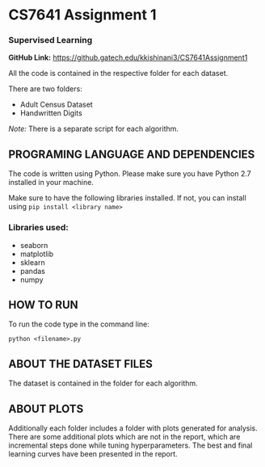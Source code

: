 # CS7641 Assignment 1

### Supervised Learning

**GitHub Link:** https://github.gatech.edu/kkishinani3/CS7641Assignment1

All the code is contained in the respective folder for each dataset.

There are two folders:

- Adult Census Dataset
- Handwritten Digits

*Note:* There is a separate script for each algorithm.

## PROGRAMING LANGUAGE AND DEPENDENCIES

The code is written using Python. Please make sure you have Python 2.7 installed in your machine.

Make sure to have the following libraries installed. If not, you can install using ```pip install <library name>```

### Libraries used:
- seaborn
- matplotlib
- sklearn
- pandas
- numpy

## HOW TO RUN

To run the code type in the command line:

```python <filename>.py```

## ABOUT THE DATASET FILES

The dataset is contained in the folder for each algorithm.

## ABOUT PLOTS

Additionally each folder includes a folder with plots generated for analysis. There are some additional
plots which are not in the report, which are incremental steps done while tuning hyperparameters. The best
and final learning curves have been presented in the report.
